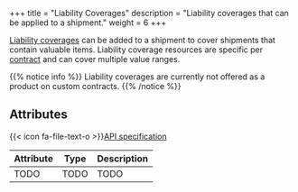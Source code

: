 +++
title = "Liability Coverages"
description = "Liability coverages that can be applied to a shipment."
weight = 6
+++

[Liability coverages](https://help.myparcel.com/support/solutions/articles/16000079653-can-i-insure-my-shipments-) can be added to a shipment to cover shipments that contain valuable items.
Liability coverage resources are specific per [contract](/api/resources/contracts) and can cover multiple value ranges. 

{{% notice info %}}
Liability coverages are currently not offered as a product on custom contracts.
{{% /notice %}}

## Attributes

{{< icon fa-file-text-o >}}[API specification](https://docs.myparcel.com/api-specification#/Contracts)

Attribute          | Type           | Description
------------------ | -------------- | -----------
TODO               | TODO           | TODO

